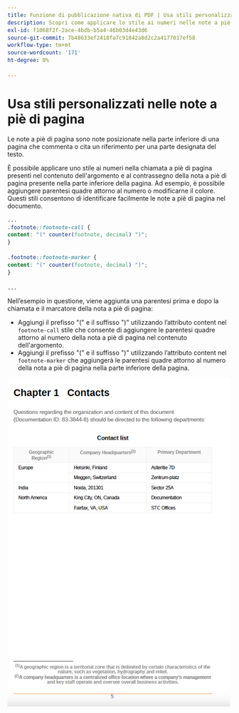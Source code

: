 ```yaml
---
title: Funzione di pubblicazione nativa di PDF | Usa stili personalizzati nelle note a piè di pagina
description: Scopri come applicare lo stile ai numeri nelle note a piè di pagina.
exl-id: f1068f2f-2ace-4bdb-b5a4-46b03d4e43d6
source-git-commit: 7b48633ef2418fa7c91842a8d2c2a4177017ef58
workflow-type: tm+mt
source-wordcount: '171'
ht-degree: 0%

---
```


# Usa stili personalizzati nelle note a piè di pagina

Le note a piè di pagina sono note posizionate nella parte inferiore di una pagina che commenta o cita un riferimento per una parte designata del testo.

È possibile applicare uno stile ai numeri nella chiamata a piè di pagina presenti nel contenuto dell&#39;argomento e al contrassegno della nota a piè di pagina presente nella parte inferiore della pagina. Ad esempio, è possibile aggiungere parentesi quadre attorno al numero o modificarne il colore. Questi stili consentono di identificare facilmente le note a piè di pagina nel documento.

```css
...
.footnote::footnote-call { 
content: "(" counter(footnote, decimal) ")"; 
} 

.footnote::footnote-marker { 
content: "(" counter(footnote, decimal) ")"; 
} 

...
```

Nell’esempio in questione, viene aggiunta una parentesi prima e dopo la chiamata e il marcatore della nota a piè di pagina:

* Aggiungi il prefisso &quot;(&quot; e il suffisso &quot;)&quot; utilizzando l’attributo content nel `footnote-call` stile che consente di aggiungere le parentesi quadre attorno al numero della nota a piè di pagina nel contenuto dell&#39;argomento.
* Aggiungi il prefisso &quot;(&quot; e il suffisso &quot;)&quot; utilizzando l’attributo content nel `footnote-marker` che aggiungerà le parentesi quadre attorno al numero della nota a piè di pagina nella parte inferiore della pagina.

<img src="./assets/pdf-output-footer-numbers.png" alt="Piè di pagina nell’output di PDF" width="500">
